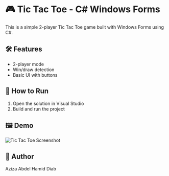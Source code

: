# 🎮 Tic Tac Toe - C# Windows Forms

This is a simple 2-player Tic Tac Toe game built with Windows Forms using C#.

## 🛠 Features
- 2-player mode
- Win/draw detection
- Basic UI with buttons

## 🚀 How to Run
1. Open the solution in Visual Studio
2. Build and run the project

## 🖼 Demo
![Tic Tac Toe Screenshot](https://github.com/azizadiab/TicTacToe/blob/main/Tactoc.png?raw=true)
## 📌 Author
Aziza Abdel Hamid Diab
